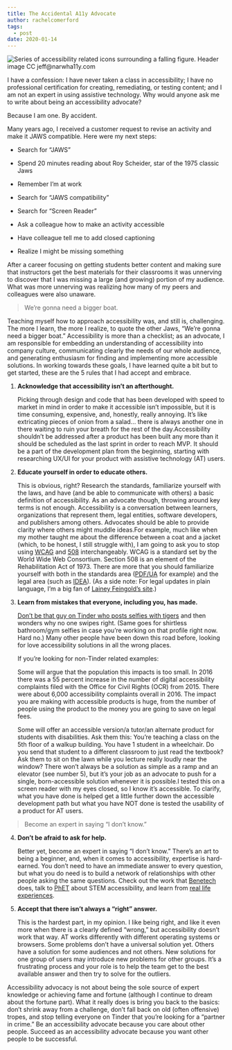 ```yaml
---
title: The Accidental A11y Advocate
author: rachelcomerford
tags:
  - post
date: 2020-01-14
---
```

![Series of accessibility related icons surrounding a falling figure. Header image CC jeff@narwha11y.com](/CAP/images/FallingIntoAccessibility.png)

I have a confession: I have never taken a class in accessibility; I have no professional certification for creating, remediating, or testing content; and I am not an expert in using assistive technology. Why would anyone ask me to write about being an accessibility advocate?

Because I am one. By accident.

Many years ago, I received a customer request to revise an activity and make it JAWS compatible. Here were my next steps:

- Search for “JAWS”

- Spend 20 minutes reading about Roy Scheider, star of the 1975 classic Jaws

- Remember I’m at work

- Search for “JAWS compatibility”

- Search for “Screen Reader”

- Ask a colleague how to make an activity accessible

- Have colleague tell me to add closed captioning

- Realize I might be missing something

After a career focusing on getting students better content and making sure that instructors get the best materials for their classrooms it was unnerving to discover that I was missing a large (and growing) portion of my audience. What was more unnerving was realizing how many of my peers and colleagues were also unaware.

> We’re gonna need a bigger boat.

Teaching myself how to approach accessibility was, and still is, challenging. The more I learn, the more I realize, to quote the other Jaws, “We’re gonna need a bigger boat.” Accessibility is more than a checklist; as an advocate, I am responsible for embedding an understanding of accessibility into company culture, communicating clearly the needs of our whole audience, and generating enthusiasm for finding and implementing more accessible solutions. In working towards these goals, I have learned quite a bit but to get started, these are the 5 rules that I had accept and embrace.

1. **Acknowledge that accessibility isn’t an afterthought.**

    Picking through design and code that has been developed with speed to market in mind in order to make it accessible isn’t impossible, but it is time consuming, expensive, and, honestly, really annoying. It’s like extricating pieces of onion from a salad… there is always another one in there waiting to ruin your breath for the rest of the day.Accessibility shouldn’t be addressed after a product has been built any more than it should be scheduled as the last sprint in order to reach MVP. It should be a part of the development plan from the beginning, starting with researching UX/UI for your product with assistive technology (AT) users.

2. **Educate yourself in order to educate others.**

    This is obvious, right? Research the standards, familiarize yourself with the laws, and have (and be able to communicate with others) a basic definition of accessibility. As an advocate though, throwing around key terms is not enough. Accessibility is a conversation between learners, organizations that represent them, legal entities, software developers, and publishers among others. Advocates should be able to provide clarity where others might muddle ideas.For example, much like when my mother taught me about the difference between a coat and a jacket (which, to be honest, I still struggle with), I am going to ask you to stop using [WCAG](https://www.w3.org/TR/WCAG20/) and [508](https://www.section508.gov/content/learn/laws-and-policies) interchangeably. WCAG is a standard set by the World Wide Web Consortium. Section 508 is an element of the Rehabilitation Act of 1973. There are more that you should familiarize yourself with both in the standards area ([PDF/UA](https://www.pdfa.org/pdfua-the-iso-standard-for-universal-accessibility/) for example) and the legal area (such as [IDEA](https://sites.ed.gov/idea/)). (As a side note: For legal updates in plain language, I’m a big fan of [Lainey Feingold’s site](http://www.lflegal.com/category/accessibility-laws-and-regulations/legal-updates/).)

3. **Learn from mistakes that everyone, including you, has made.**
    
    [Don’t be that guy on Tinder who posts selfies with tigers](http://tinderguyswithtigers.tumblr.com/) and then wonders why no one swipes right. (Same goes for shirtless bathroom/gym selfies in case you’re working on that profile right now. Hard no.) Many other people have been down this road before, looking for love accessibility solutions in all the wrong places.

    If you’re looking for non-Tinder related examples:

    Some will argue that the population this impacts is too small. In 2016 there was a 55 percent increase in the number of digital accessibility complaints filed with the Office for Civil Rights (OCR) from 2015. There were about 6,000 accessibility complaints overall in 2016. The impact you are making with accessible products is huge, from the number of people using the product to the money you are going to save on legal fees.

    Some will offer an accessible version/a tutor/an alternate product for students with disabilities. Ask them this: You’re teaching a class on the 5th floor of a walkup building. You have 1 student in a wheelchair. Do you send that student to a different classroom to just read the textbook? Ask them to sit on the lawn while you lecture really loudly near the window? There won’t always be a solution as simple as a ramp and an elevator (see number 5), but it’s your job as an advocate to push for a single, born-accessible solution whenever it is possible.I tested this on a screen reader with my eyes closed, so I know it’s accessible. To clarify, what you have done is helped get a little further down the accessible development path but what you have NOT done is tested the usability of a product for AT users.

> Become an expert in saying “I don’t know.”

4. **Don’t be afraid to ask for help.**

    Better yet, become an expert in saying “I don’t know.” There’s an art to being a beginner, and, when it comes to accessibility, expertise is hard-earned. You don’t need to have an immediate answer to every question, but what you do need is to build a network of relationships with other people asking the same questions. Check out the work that [Benetech](https://www.bookshare.org/cms/) does, talk to [PhET](https://phet.colorado.edu/en/accessibility) about STEM accessibility, and learn from [real life experiences](http://blindnewworld.org/).

5. **Accept that there isn’t always a “right” answer.**

    This is the hardest part, in my opinion. I like being right, and like it even more when there is a clearly defined “wrong,” but accessibility doesn’t work that way. AT works differently with different operating systems or browsers. Some problems don’t have a universal solution yet. Others have a solution for some audiences and not others. New solutions for one group of users may introduce new problems for other groups. It’s a frustrating process and your role is to help the team get to the best available answer and then try to solve for the outliers.

Accessibility advocacy is not about being the sole source of expert knowledge or achieving fame and fortune (although I continue to dream about the fortune part). What it really does is bring you back to the basics: don’t shrink away from a challenge, don’t fall back on old (often offensive) tropes, and stop telling everyone on Tinder that you’re looking for a “partner in crime.” Be an accessibility advocate because you care about other people. Succeed as an accessibility advocate because you want other people to be successful.
